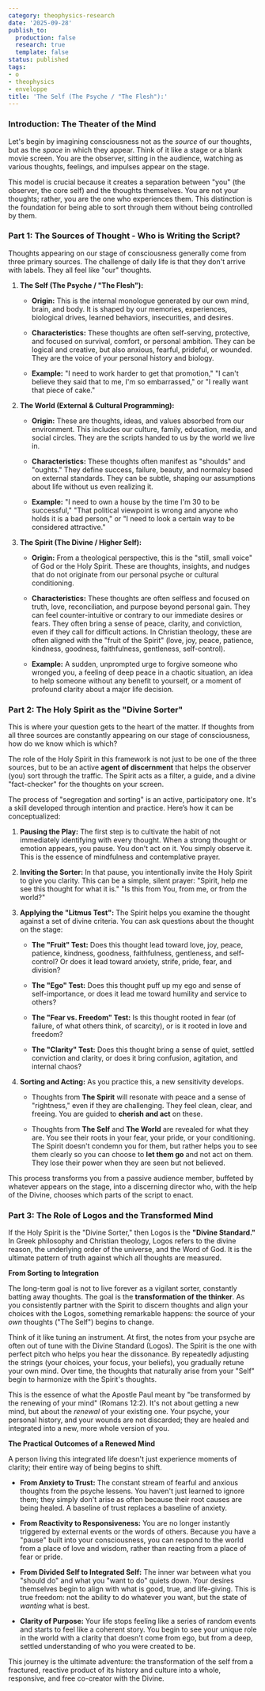```yaml
---
category: theophysics-research
date: '2025-09-28'
publish_to:
  production: false
  research: true
  template: false
status: published
tags:
- o
- theophysics
- enveloppe
title: 'The Self (The Psyche / "The Flesh"):'
---
```

   
### Introduction: The Theater of the Mind   
   
Let's begin by imagining consciousness not as the _source_ of our thoughts, but as the _space_ in which they appear. Think of it like a stage or a blank movie screen. You are the observer, sitting in the audience, watching as various thoughts, feelings, and impulses appear on the stage.   
   
This model is crucial because it creates a separation between "you" (the observer, the core self) and the thoughts themselves. You are not your thoughts; rather, you are the one who experiences them. This distinction is the foundation for being able to sort through them without being controlled by them.   
   
### Part 1: The Sources of Thought - Who is Writing the Script?   
   
Thoughts appearing on our stage of consciousness generally come from three primary sources. The challenge of daily life is that they don't arrive with labels. They all feel like "our" thoughts.   
   
1. **The Self (The Psyche / "The Flesh"):**   
       
   
    - **Origin:** This is the internal monologue generated by our own mind, brain, and body. It is shaped by our memories, experiences, biological drives, learned behaviors, insecurities, and desires.   
           
   
    - **Characteristics:** These thoughts are often self-serving, protective, and focused on survival, comfort, or personal ambition. They can be logical and creative, but also anxious, fearful, prideful, or wounded. They are the voice of your personal history and biology.   
           
   
    - **Example:** "I need to work harder to get that promotion," "I can't believe they said that to me, I'm so embarrassed," or "I really want that piece of cake."   
           
2. **The World (External & Cultural Programming):**   
       
   
    - **Origin:** These are thoughts, ideas, and values absorbed from our environment. This includes our culture, family, education, media, and social circles. They are the scripts handed to us by the world we live in.   
           
   
    - **Characteristics:** These thoughts often manifest as "shoulds" and "oughts." They define success, failure, beauty, and normalcy based on external standards. They can be subtle, shaping our assumptions about life without us even realizing it.   
           
   
    - **Example:** "I need to own a house by the time I'm 30 to be successful," "That political viewpoint is wrong and anyone who holds it is a bad person," or "I need to look a certain way to be considered attractive."   
           
3. **The Spirit (The Divine / Higher Self):**   
       
   
    - **Origin:** From a theological perspective, this is the "still, small voice" of God or the Holy Spirit. These are thoughts, insights, and nudges that do not originate from our personal psyche or cultural conditioning.   
           
   
    - **Characteristics:** These thoughts are often selfless and focused on truth, love, reconciliation, and purpose beyond personal gain. They can feel counter-intuitive or contrary to our immediate desires or fears. They often bring a sense of peace, clarity, and conviction, even if they call for difficult actions. In Christian theology, these are often aligned with the "fruit of the Spirit" (love, joy, peace, patience, kindness, goodness, faithfulness, gentleness, self-control).   
           
   
    - **Example:** A sudden, unprompted urge to forgive someone who wronged you, a feeling of deep peace in a chaotic situation, an idea to help someone without any benefit to yourself, or a moment of profound clarity about a major life decision.   
           
   
### Part 2: The Holy Spirit as the "Divine Sorter"   
   
This is where your question gets to the heart of the matter. If thoughts from all three sources are constantly appearing on our stage of consciousness, how do we know which is which?   
   
The role of the Holy Spirit in this framework is not just to be one of the three sources, but to be an active **agent of discernment** that helps the observer (you) sort through the traffic. The Spirit acts as a filter, a guide, and a divine "fact-checker" for the thoughts on your screen.   
   
The process of "segregation and sorting" is an active, participatory one. It's a skill developed through intention and practice. Here’s how it can be conceptualized:   
   
1. **Pausing the Play:** The first step is to cultivate the habit of not immediately identifying with every thought. When a strong thought or emotion appears, you pause. You don't act on it. You simply observe it. This is the essence of mindfulness and contemplative prayer.   
       
2. **Inviting the Sorter:** In that pause, you intentionally invite the Holy Spirit to give you clarity. This can be a simple, silent prayer: "Spirit, help me see this thought for what it is." "Is this from You, from me, or from the world?"   
       
3. **Applying the "Litmus Test":** The Spirit helps you examine the thought against a set of divine criteria. You can ask questions about the thought on the stage:   
       
   
    - **The "Fruit" Test:** Does this thought lead toward love, joy, peace, patience, kindness, goodness, faithfulness, gentleness, and self-control? Or does it lead toward anxiety, strife, pride, fear, and division?   
           
   
    - **The "Ego" Test:** Does this thought puff up my ego and sense of self-importance, or does it lead me toward humility and service to others?   
           
   
    - **The "Fear vs. Freedom" Test:** Is this thought rooted in fear (of failure, of what others think, of scarcity), or is it rooted in love and freedom?   
           
   
    - **The "Clarity" Test:** Does this thought bring a sense of quiet, settled conviction and clarity, or does it bring confusion, agitation, and internal chaos?   
           
4. **Sorting and Acting:** As you practice this, a new sensitivity develops.   
       
   
    - Thoughts from **The Spirit** will resonate with peace and a sense of "rightness," even if they are challenging. They feel clean, clear, and freeing. You are guided to **cherish and act** on these.   
           
   
    - Thoughts from **The Self** and **The World** are revealed for what they are. You see their roots in your fear, your pride, or your conditioning. The Spirit doesn't condemn you for them, but rather helps you to see them clearly so you can choose to **let them go** and not act on them. They lose their power when they are seen but not believed.   
           
   
This process transforms you from a passive audience member, buffeted by whatever appears on the stage, into a discerning director who, with the help of the Divine, chooses which parts of the script to enact.   
   
### Part 3: The Role of Logos and the Transformed Mind   
   
If the Holy Spirit is the "Divine Sorter," then Logos is the **"Divine Standard."** In Greek philosophy and Christian theology, Logos refers to the divine reason, the underlying order of the universe, and the Word of God. It is the ultimate pattern of truth against which all thoughts are measured.   
   
**From Sorting to Integration**   
   
The long-term goal is not to live forever as a vigilant sorter, constantly batting away thoughts. The goal is the **transformation of the thinker**. As you consistently partner with the Spirit to discern thoughts and align your choices with the Logos, something remarkable happens: the source of your _own_ thoughts ("The Self") begins to change.   
   
Think of it like tuning an instrument. At first, the notes from your psyche are often out of tune with the Divine Standard (Logos). The Spirit is the one with perfect pitch who helps you hear the dissonance. By repeatedly adjusting the strings (your choices, your focus, your beliefs), you gradually retune your own mind. Over time, the thoughts that naturally arise from your "Self" begin to harmonize with the Spirit's thoughts.   
   
This is the essence of what the Apostle Paul meant by "be transformed by the renewing of your mind" (Romans 12:2). It's not about getting a new mind, but about the _renewal_ of your existing one. Your psyche, your personal history, and your wounds are not discarded; they are healed and integrated into a new, more whole version of you.   
   
**The Practical Outcomes of a Renewed Mind**   
   
A person living this integrated life doesn't just experience moments of clarity; their entire way of being begins to shift.   
   
   
- **From Anxiety to Trust:** The constant stream of fearful and anxious thoughts from the psyche lessens. You haven't just learned to ignore them; they simply don't arise as often because their root causes are being healed. A baseline of trust replaces a baseline of anxiety.   
       
   
- **From Reactivity to Responsiveness:** You are no longer instantly triggered by external events or the words of others. Because you have a "pause" built into your consciousness, you can respond to the world from a place of love and wisdom, rather than reacting from a place of fear or pride.   
       
   
- **From Divided Self to Integrated Self:** The inner war between what you "should do" and what you "want to do" quiets down. Your desires themselves begin to align with what is good, true, and life-giving. This is true freedom: not the ability to do whatever you want, but the state of _wanting_ what is best.   
       
   
- **Clarity of Purpose:** Your life stops feeling like a series of random events and starts to feel like a coherent story. You begin to see your unique role in the world with a clarity that doesn't come from ego, but from a deep, settled understanding of who you were created to be.   
       
   
This journey is the ultimate adventure: the transformation of the self from a fractured, reactive product of its history and culture into a whole, responsive, and free co-creator with the Divine.